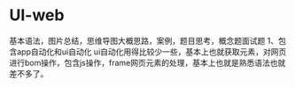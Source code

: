 # UI-web
基本语法，图片总结，思维导图大概思路，案例，题目思考，概念题面试题 1、包含app自动化和ui自动化 ui自动化用得比较少一些，基本上也就获取元素，对网页进行bom操作，包含js操作，frame网页元素的处理，基本上也就是熟悉语法也就差不多了。
